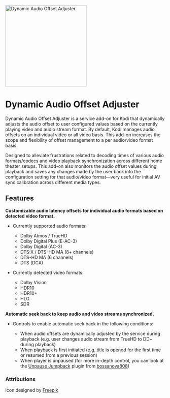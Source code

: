 <img src="https://raw.githubusercontent.com/matthane/script.dynamicaudiooffsetadjuster/refs/heads/main/resources/icon.png" width="256" height="256" alt="Dynamic Audio Offset Adjuster">

# Dynamic Audio Offset Adjuster

Dynamic Audio Offset Adjuster is a service add-on for Kodi that dynamically adjusts the audio offset to user configured values based on the currently playing video and audio stream format. By default, Kodi manages audio offsets on an individual video or all video basis. This add-on increases the scope and flexibility of offset management to a per audio/video format basis.

Designed to alleviate frustrations related to decoding times of various audio formats/codecs and video playback synchronization across different home theater setups. This add-on also monitors the audio offset values during playback and saves any changes made by the user back into the configuration setting for that audio/video format—very useful for initial AV sync calibration across different media types.

## Features

**Customizable audio latency offsets for individual audio formats based on detected video format.**

- Currently supported audio formats:
  - Dolby Atmos / TrueHD
  - Dolby Digital Plus (E-AC-3)
  - Dolby Digital (AC-3)
  - DTS:X / DTS-HD MA (8+ channels)
  - DTS-HD MA (6 channels)
  - DTS (DCA)

- Currently detected video formats:
  - Dolby Vision
  - HDR10
  - HDR10+
  - HLG
  - SDR

**Automatic seek back to keep audio and video streams synchronized.**

- Controls to enable automatic seek back in the following conditions:

  - When audio offsets are dynamically adjusted by the service during playback (e.g. user changes audio stream from TrueHD to DD+ during playback)
  - When playback is first initiated (e.g. title is opened for the first time or resumed from a previous session)
  - When player is unpaused (for more in-depth control, you can look at the [Unpause Jumpback](https://github.com/bossanova808/script.xbmc.unpausejumpback) plugin from [bossanova808](https://github.com/bossanova808))

### Attributions

Icon designed by [Freepik](http://www.freepik.com/)